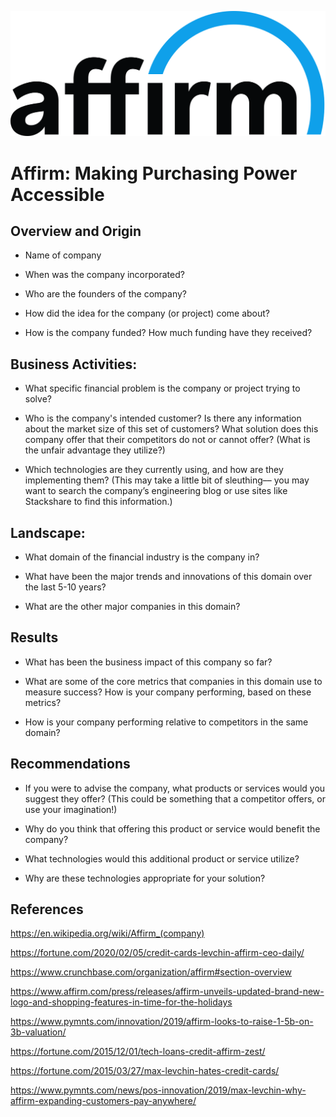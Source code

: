 ![Affirm_Logo](/images/affirm_logo.png)
# Affirm: Making Purchasing Power Accessible

## Overview and Origin

* Name of company

* When was the company incorporated?

* Who are the founders of the company?

* How did the idea for the company (or project) come about?

* How is the company funded? How much funding have they received?


## Business Activities:

* What specific financial problem is the company or project trying to solve?

* Who is the company's intended customer?  Is there any information about the market size of this set of customers?
What solution does this company offer that their competitors do not or cannot offer? (What is the unfair advantage they utilize?)

* Which technologies are they currently using, and how are they implementing them? (This may take a little bit of sleuthing–– you may want to search the company’s engineering blog or use sites like Stackshare to find this information.)


## Landscape:

* What domain of the financial industry is the company in?

* What have been the major trends and innovations of this domain over the last 5-10 years?

* What are the other major companies in this domain?


## Results

* What has been the business impact of this company so far?

* What are some of the core metrics that companies in this domain use to measure success? How is your company performing, based on these metrics?

* How is your company performing relative to competitors in the same domain?


## Recommendations

* If you were to advise the company, what products or services would you suggest they offer? (This could be something that a competitor offers, or use your imagination!)

* Why do you think that offering this product or service would benefit the company?

* What technologies would this additional product or service utilize?

* Why are these technologies appropriate for your solution?


## References

https://en.wikipedia.org/wiki/Affirm_(company)

https://fortune.com/2020/02/05/credit-cards-levchin-affirm-ceo-daily/

https://www.crunchbase.com/organization/affirm#section-overview

https://www.affirm.com/press/releases/affirm-unveils-updated-brand-new-logo-and-shopping-features-in-time-for-the-holidays

https://www.pymnts.com/innovation/2019/affirm-looks-to-raise-1-5b-on-3b-valuation/

https://fortune.com/2015/12/01/tech-loans-credit-affirm-zest/

https://fortune.com/2015/03/27/max-levchin-hates-credit-cards/

https://www.pymnts.com/news/pos-innovation/2019/max-levchin-why-affirm-expanding-customers-pay-anywhere/
